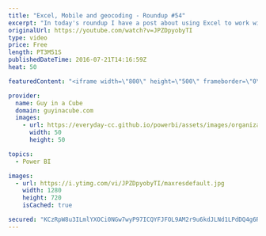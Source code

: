 ```yaml
---
title: "Excel, Mobile and geocoding - Roundup #54"
excerpt: "In today's roundup I have a post about using Excel to work with Power BI data, creating phone layouts for dashboards, some geocoding, and something a little fun.  ANALYSE POWER BI DATA IN EXCEL (@sobnz) http://biinsight.com/analyse-power-bi-data-in-excel/  Geocoding using R and Google Maps in Power BI"
originalUrl: https://youtube.com/watch?v=JPZDpyobyTI
type: video
price: Free
length: PT3M51S
publishedDateTime: 2016-07-21T14:16:59Z
heat: 50

featuredContent: "<iframe width=\"800\" height=\"500\" frameborder=\"0\" src=\"https://www.youtube.com/embed/JPZDpyobyTI\" allow=\"accelerometer; autoplay; encrypted-media; gyroscope; picture-in-picture\" allowfullscreen></iframe>"

provider:
  name: Guy in a Cube
  domain: guyinacube.com
  images:
    - url: https://everyday-cc.github.io/powerbi/assets/images/organizations/guyinacube.com-50x50.jpg
      width: 50
      height: 50

topics:
  - Power BI

images:
  - url: https://i.ytimg.com/vi/JPZDpyobyTI/maxresdefault.jpg
    width: 1280
    height: 720
    isCached: true

secured: "KCzRpW8u3ILmlYXOCi0NGw7wyP97ICQYFJFOL9AM2r9u6kdJLNd1LPdDQ4g6Rj+6AAcXhVGvzixq6VI2Hbyl505bNibgQq4IQJtzYpgihZ0hChcXq/ZZDO5a/C/OgUSOvDzOssmgOfq9RNa8RAyCqvhzrOuwB/xFNh+EgJncMK2jZbok+86UuI8r4pSKhez/nPCNs6QJaQz2eJwgBPh4uGoMwUjbuOKEwKaNTpBKxcLFVFdbzJLZag67t8bCp3OXXMQcv7xaApXHXuwwvAvt+wi0xWYvx996MG98GNozKRmKMbG7hxKZi7ZDWTcvfwKENSCZucviZy2Zub2Dx6Hvgj4E3cn8TydqFOsKgppf+qAVhCJur+4qYJPi+CIknI5DGNVXwEYJNDzz5YhP/Y39+lvpmxW5E6ezccM4SK4lLMs=;0vG7DS1uvHtwt+0olTspWg=="
---
```


